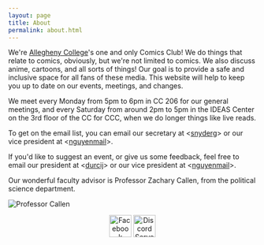 ```yaml
---
layout: page
title: About
permalink: about.html
---
```


We're [Allegheny College](https://allegheny.edu/)'s one and only Comics Club!  We do things that relate to comics, obviously, but we're not limited to comics.  We also discuss anime, cartoons, and all sorts of things!  Our goal is to provide a safe and inclusive space for all fans of these media.  This website will help to keep you up to date on our events, meetings, and changes.

We meet every Monday from 5pm to 6pm in CC 206 for our general meetings, and every Saturday from around 2pm to 5pm in the IDEAS Center on the 3rd floor of the CC for CCC, when we do longer things like live reads.

To get on the email list, you can email our secretary at <[snyderg](mailto:snyderg@allegheny.edu)> or our vice president at <[nguyenmail](mailto:nguyenmail@allegheny.edu)>.

If you'd like to suggest an event, or give us some feedback, feel free to email our president at <[durcij](mailto:durcij@allegheny.edu)> or our vice president at <[nguyenmail](mailto:nguyenmail@allegheny.edu)>.

Our wonderful faculty advisor is Professor Zachary Callen, from the political science department.

![Professor Callen](../images/officers/profcallen.png)

<center><a href="https://www.facebook.com/groups/359659447419354/"><img src="../images/misc/fb.svg" alt="Facebook Group" width="45"/></a>
<a href="https://discord.gg/Y8hpXNW"><img src="../images/misc/discord.svg" alt="Discord Server" width="45"/></a></center>
